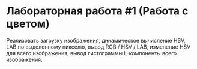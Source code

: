 # Лабораторная работа #1 (Работа с цветом)

Реализовать загрузку изображения, динамическое вычисление HSV, LAB по выделенному пикселю, вывод RGB / HSV / LAB, изменение HSV для всего изображения, вывод гистограммы L-компоненты всего изображения.
